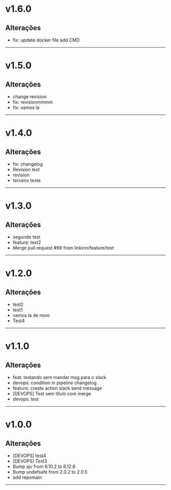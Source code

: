 # v1.6.0

## Alterações
- fix: update docker file add CMD
---

# v1.5.0

## Alterações
- change revision
- fix: revisionmmmm
- fix: vamos la
---

# v1.4.0

## Alterações
- fix: changelog
- Revision test
- revision
- terceiro teste
---

# v1.3.0

## Alterações
- segundo test
- feature: test2
- Merge pull request #69 from linkinn/feature/test
---


# v1.2.0

## Alterações
- test2
- test1
- vamos la de novo
- Test4
---

# v1.1.0

## Alterações
- feat: testando sem mandar msg para o slack
- devops: condition in pipeline changelog
- feature: create action slack send message
- [DEVOPS] Test sem titulo com merge
- devops: test
---

# v1.0.0

## Alterações
- [DEVOPS] test4
- [DEVOPS] Test3
- Bump ajv from 6.10.2 to 6.12.6
- Bump undefsafe from 2.0.2 to 2.0.5
- add repomain
---

